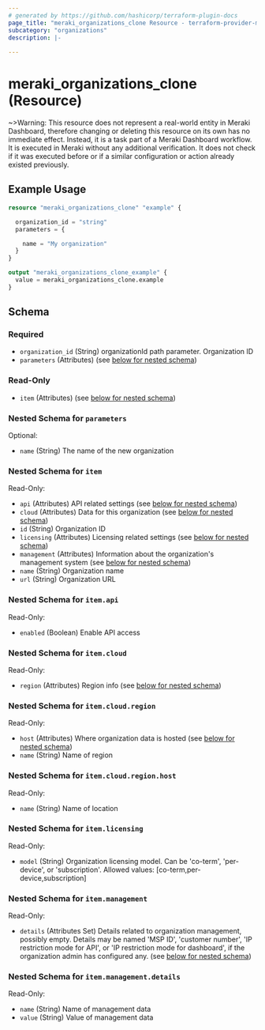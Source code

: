 ```yaml
---
# generated by https://github.com/hashicorp/terraform-plugin-docs
page_title: "meraki_organizations_clone Resource - terraform-provider-meraki"
subcategory: "organizations"
description: |-
  
---
```


# meraki_organizations_clone (Resource)





~>Warning: This resource does not represent a real-world entity in Meraki Dashboard, therefore changing or deleting this resource on its own has no immediate effect. Instead, it is a task part of a Meraki Dashboard workflow. It is executed in Meraki without any additional verification. It does not check if it was executed before or if a similar configuration or action 
already existed previously.


## Example Usage

```terraform
resource "meraki_organizations_clone" "example" {

  organization_id = "string"
  parameters = {

    name = "My organization"
  }
}

output "meraki_organizations_clone_example" {
  value = meraki_organizations_clone.example
}
```

<!-- schema generated by tfplugindocs -->
## Schema

### Required

- `organization_id` (String) organizationId path parameter. Organization ID
- `parameters` (Attributes) (see [below for nested schema](#nestedatt--parameters))

### Read-Only

- `item` (Attributes) (see [below for nested schema](#nestedatt--item))

<a id="nestedatt--parameters"></a>
### Nested Schema for `parameters`

Optional:

- `name` (String) The name of the new organization


<a id="nestedatt--item"></a>
### Nested Schema for `item`

Read-Only:

- `api` (Attributes) API related settings (see [below for nested schema](#nestedatt--item--api))
- `cloud` (Attributes) Data for this organization (see [below for nested schema](#nestedatt--item--cloud))
- `id` (String) Organization ID
- `licensing` (Attributes) Licensing related settings (see [below for nested schema](#nestedatt--item--licensing))
- `management` (Attributes) Information about the organization's management system (see [below for nested schema](#nestedatt--item--management))
- `name` (String) Organization name
- `url` (String) Organization URL

<a id="nestedatt--item--api"></a>
### Nested Schema for `item.api`

Read-Only:

- `enabled` (Boolean) Enable API access


<a id="nestedatt--item--cloud"></a>
### Nested Schema for `item.cloud`

Read-Only:

- `region` (Attributes) Region info (see [below for nested schema](#nestedatt--item--cloud--region))

<a id="nestedatt--item--cloud--region"></a>
### Nested Schema for `item.cloud.region`

Read-Only:

- `host` (Attributes) Where organization data is hosted (see [below for nested schema](#nestedatt--item--cloud--region--host))
- `name` (String) Name of region

<a id="nestedatt--item--cloud--region--host"></a>
### Nested Schema for `item.cloud.region.host`

Read-Only:

- `name` (String) Name of location




<a id="nestedatt--item--licensing"></a>
### Nested Schema for `item.licensing`

Read-Only:

- `model` (String) Organization licensing model. Can be 'co-term', 'per-device', or 'subscription'.
                                                Allowed values: [co-term,per-device,subscription]


<a id="nestedatt--item--management"></a>
### Nested Schema for `item.management`

Read-Only:

- `details` (Attributes Set) Details related to organization management, possibly empty. Details may be named 'MSP ID', 'customer number', 'IP restriction mode for API', or 'IP restriction mode for dashboard', if the organization admin has configured any. (see [below for nested schema](#nestedatt--item--management--details))

<a id="nestedatt--item--management--details"></a>
### Nested Schema for `item.management.details`

Read-Only:

- `name` (String) Name of management data
- `value` (String) Value of management data
